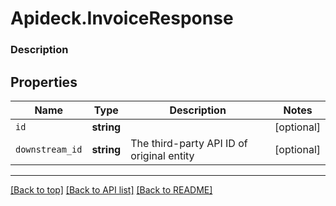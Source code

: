 # Apideck.InvoiceResponse

### Description

## Properties
Name | Type | Description | Notes
------------ | ------------- | ------------- | -------------
`id` | **string** |  | [optional] 
`downstream_id` | **string** | The third-party API ID of original entity | [optional] 





---

[[Back to top]](#) [[Back to API list]](../../../../README.md#documentation-for-api-endpoints) [[Back to README]](../../../../README.md)


